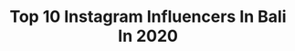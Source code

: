 ---
title: Top 10 Instagram Influencers In Bali In 2020
description: >-
  Find top Instagram influencers in Bali in 2020. Most popular hashtags: # #beach #bliss #selebgram.
platform: Instagram
profiles:
  - username: "engelhardtlund"
    fullname: >-
      Simone Engelhardt
    location: "Indonesia"
    followers: 5091
    engagement: 1238
    commentsToLikes: 0.038272
    id: ck5zygcaj9u270i14hom1z5yh
    verified: false
    hashtags: "#bliss, #beachbum, #acro, #blendingin"
  - username: "kayu__"
    fullname: >-
      kayu
    location: "Indonesia"
    followers: 13707
    engagement: 555
    commentsToLikes: 0.015396
    id: ck5cjg385unnq0i11fc9zi1mv
    verified: false
    hashtags: ""
  - username: "explorebali"
    fullname: >-
      BALI
    location: "Indonesia"
    followers: 487413
    engagement: 123
    commentsToLikes: 0.013980
    id: ck0tymxg5nbp20i19tvm05xp1
    verified: false
    hashtags: "#explorebali, #stayathome, #dirumahaja, #explorebalihandinhand"
  - username: "keanucampora"
    fullname: >-
      Keanu Campora
    location: "Indonesia"
    followers: 39424
    engagement: 1040
    commentsToLikes: 0.072409
    id: ck5c2ldsyxhcg0i1169ue65bh
    verified: false
    hashtags: "#stainedwithintention"
  - username: "sakharova.md"
    fullname: >-
      ДИАНА | КЛИНИЧЕСКИЙ ПСИХОЛОГ
    location: "Indonesia"
    followers: 42711
    engagement: 724
    commentsToLikes: 0.064992
    id: ck5ceuufmlr4c0i119imzvi6c
    verified: false
    hashtags: "#sakharova, #dianalyse"
  - username: "novitaa_nopp"
    fullname: >-
      nopp.
    location: "Indonesia"
    followers: 3429
    engagement: 2482
    commentsToLikes: 0.131832
    id: ck6u0s140hf7i0j71ckiwjf0n
    verified: false
    hashtags: "#adi, #selebgrambali, #cantikbalii, #baliindonesia"
  - username: "magdasyoga"
    fullname: >-
      Magda | Yoga
    location: "Indonesia"
    followers: 16652
    engagement: 798
    commentsToLikes: 0.081266
    id: ck5hpgzjnrcek0i1118fids11
    verified: false
    hashtags: ""
  - username: "eltonandersonjr"
    fullname: >-
      Elton Anderson, Jr.
    location: "Indonesia"
    followers: 38151
    engagement: 761
    commentsToLikes: 0.045538
    id: ck0vw7he5sg250i19v404rzfp
    verified: false
    hashtags: "#burmaboy, #detroitchopra, #amexambassador, #visitbarbados"
  - username: "gelgasairlangga"
    fullname: >-
      Photographer Bali
    location: "Indonesia"
    followers: 10771
    engagement: 1744
    commentsToLikes: 0.056694
    id: ck8t2nmyw03vt0j78xas8qnk1
    verified: false
    hashtags: "#tiktokindonesia, #tumblrlove, #creativemakeup, #photoshoot"
  - username: "thewayfaress"
    fullname: >-
      Alexandra Saper | Travel&Life
    location: "Indonesia"
    followers: 107000
    engagement: 495
    commentsToLikes: 0.049017
    id: ck0w1lom8jyqe0i198rkg3j0p
    verified: false
    hashtags: "#ad, #indoorsurvivalguide, #likewiseapp"
---